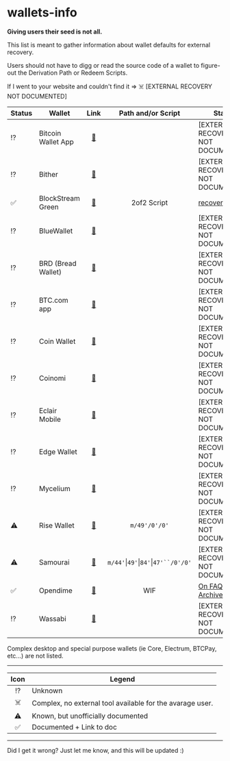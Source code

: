 # wallets-info

**Giving users their seed is not all.**

This list is meant to gather information about wallet defaults for external recovery.

Users should not have to digg or read the source code of a wallet to figure-out the Derivation Path or Redeem Scripts. 

If I went to your website and couldn't find it => ☠️ [EXTERNAL RECOVERY NOT DOCUMENTED]

Status|Wallet|Link|Path and/or Script|Status
--|--|:-:|:-:|--
⁉️|Bitcoin Wallet App|[🔗](https://github.com/bitcoin-wallet/bitcoin-wallet)||[EXTERNAL RECOVERY NOT DOCUMENTED]
⁉️|Bither|[🔗](https://bither.net/)||[EXTERNAL RECOVERY NOT DOCUMENTED]
✅|BlockStream Green|[🔗](https://blockstream.com/green/)| 2of2 Script|[recovery tool](https://github.com/greenaddress/garecovery)
⁉️|BlueWallet|[🔗](https://bluewallet.io/)||[EXTERNAL RECOVERY NOT DOCUMENTED]
⁉️|BRD (Bread Wallet)|[🔗](https://brd.com/)||[EXTERNAL RECOVERY NOT DOCUMENTED]
⁉️|BTC.com app|[🔗](https://btc.com/applications/app)||[EXTERNAL RECOVERY NOT DOCUMENTED]
⁉️|Coin Wallet|[🔗](https://www.coin.space/) ||[EXTERNAL RECOVERY NOT DOCUMENTED]
⁉️|Coinomi|[🔗](https://www.coinomi.com)||[EXTERNAL RECOVERY NOT DOCUMENTED]
⁉️|Eclair Mobile|[🔗](https://github.com/ACINQ/eclair-mobile)||[EXTERNAL RECOVERY NOT DOCUMENTED]
⁉️|Edge Wallet|[🔗](https://edge.app/) || [EXTERNAL RECOVERY NOT DOCUMENTED]
⁉️|Mycelium|[🔗](https://wallet.mycelium.com/)||[EXTERNAL RECOVERY NOT DOCUMENTED]
⚠️|Rise Wallet|[🔗](https://www.risewallet.com/)|`m/49'/0'/0'`|[EXTERNAL RECOVERY NOT DOCUMENTED]
⚠️|Samourai|[🔗](https://samouraiwallet.com/)|`m/44'`\|`49'`\|`84'`\|`47'``/0'/0'`|[EXTERNAL RECOVERY NOT DOCUMENTED]
✅|Opendime|[🔗](https://opendime.com)|WIF|[On FAQ](https://opendime.com/faq), [Archived](https://web.archive.org/save/https://opendime.com/faq)
⁉️|Wassabi|[🔗](https://docs.wasabiwallet.io/)||[EXTERNAL RECOVERY NOT DOCUMENTED]

Complex desktop and special purpose wallets (ie Core, Electrum, BTCPay, etc...) are not listed.

---

Icon|Legend
:-:|--
⁉️|Unknown
☠️|Complex, no external tool available for the avarage user.
⚠️|Known, but unofficially documented
✅|Documented + Link to doc

---

Did I get it wrong? Just let me know, and this will be updated :)
